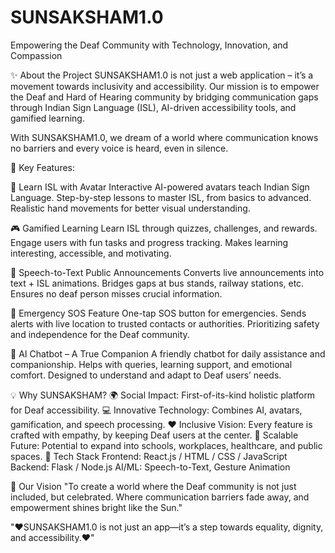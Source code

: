 # SUNSAKSHAM1.0
Empowering the Deaf Community with Technology, Innovation, and Compassion

✨ About the Project
SUNSAKSHAM1.0 is not just a web application – it’s a movement towards inclusivity and accessibility.
Our mission is to empower the Deaf and Hard of Hearing community by bridging communication gaps through Indian Sign Language (ISL), AI-driven accessibility tools, and gamified learning.

With SUNSAKSHAM1.0, we dream of a world where communication knows no barriers and every voice is heard, even in silence.

🌟 Key Features:

🧩 Learn ISL with Avatar
Interactive AI-powered avatars teach Indian Sign Language.
Step-by-step lessons to master ISL, from basics to advanced.
Realistic hand movements for better visual understanding.

🎮 Gamified Learning
Learn ISL through quizzes, challenges, and rewards.
Engage users with fun tasks and progress tracking.
Makes learning interesting, accessible, and motivating.

📢 Speech-to-Text Public Announcements
Converts live announcements into text + ISL animations.
Bridges gaps at bus stands, railway stations, etc.
Ensures no deaf person misses crucial information.

🚨 Emergency SOS Feature
One-tap SOS button for emergencies.
Sends alerts with live location to trusted contacts or authorities.
Prioritizing safety and independence for the Deaf community.

🤖 AI Chatbot – A True Companion
A friendly chatbot for daily assistance and companionship.
Helps with queries, learning support, and emotional comfort.
Designed to understand and adapt to Deaf users’ needs.


💡 Why SUNSAKSHAM?
🌍 Social Impact: First-of-its-kind holistic platform for Deaf accessibility.
💻 Innovative Technology: Combines AI, avatars, gamification, and speech processing.
❤️ Inclusive Vision: Every feature is crafted with empathy, by keeping Deaf users at the center.
🚀 Scalable Future: Potential to expand into schools, workplaces, healthcare, and public spaces.
🚀 Tech Stack
Frontend: React.js / HTML / CSS / JavaScript
Backend: Flask / Node.js
AI/ML: Speech-to-Text, Gesture Animation


🌈 Our Vision
"To create a world where the Deaf community is not just included, but celebrated.
Where communication barriers fade away, and empowerment shines bright like the Sun."



"❤️SUNSAKSHAM1.0 is not just an app—it’s a step towards equality, dignity, and accessibility.❤️"
